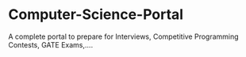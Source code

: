 # Computer-Science-Portal

A complete portal to prepare for Interviews, Competitive Programming Contests, GATE Exams,....
